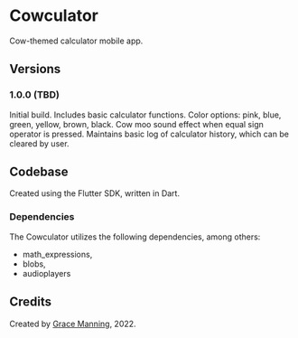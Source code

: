 # Cowculator
Cow-themed calculator mobile app.

## Versions
### 1.0.0 (TBD)
Initial build. Includes basic calculator functions. Color options: pink, blue, green, yellow, brown, black. Cow moo sound effect when equal sign operator is pressed. Maintains basic log of calculator history, which can be cleared by user.

## Codebase
Created using the Flutter SDK, written in Dart. 
### Dependencies
The Cowculator utilizes the following dependencies, among others:
* math_expressions,
* blobs,
* audioplayers

## Credits
Created by [Grace Manning](https://www.grace-manning.com), 2022.